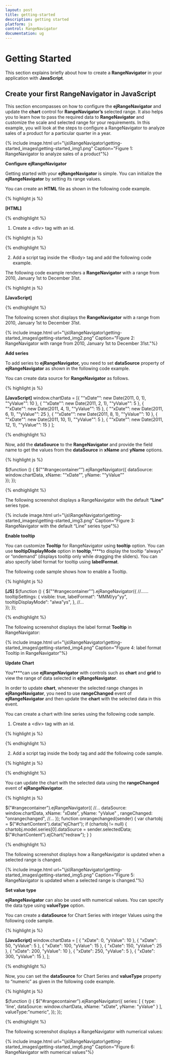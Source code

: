 ```yaml
---
layout: post
title: getting-started
description: getting started
platform: js
control: RangeNavigator
documentation: ug
---
```


# Getting Started

This section explains briefly about how to create a **RangeNavigator** in your application with **JavaScript**.

## Create your first RangeNavigator in JavaScript

This section encompasses on how to configure the **ejRangeNavigator** and update the **chart** control for **RangeNavigator’s** selected range. It also helps you to learn how to pass the required data to **RangeNavigator** and customize the scale and selected range for your requirements. In this example, you will look at the steps to configure a RangeNavigator to analyze sales of a product for a particular quarter in a year.



{% include image.html url="\js\RangeNavigator\getting-started_images\getting-started_img1.png" Caption="Figure 1: RangeNavigator to analyze sales of a product"%}

**Configure ejRangeNavigator**

Getting started with your **ejRangeNavigator** is simple. You can initialize the **ejRangeNavigator** by setting its range values.

You can create an **HTML** file as shown in the following code example.

{% highlight js %}

**[HTML]**
<!DOCTYPE html>
<html>
<head>
<script src="http://cdn.syncfusion.com/js/assets/external/jquery-1.10.2.min.js" type="text/javascript"></script>
<script src="http://ajax.aspnetcdn.com/ajax/globalize/0.1.1/globalize.min.js"></script>
<script src="http://cdn.syncfusion.com/13.1.0.21/js/web/ej.web.all.min.js" type="text/javascript"></script>
</head>
<body></body>
</html>


{% endhighlight %}



1. Create a &lt;div&gt; tag with an id.



{% highlight js %}

<body>
<div id="rangecontainer"  ></div>
</body>


{% endhighlight %}



2. Add a script tag inside the &lt;Body&gt; tag and add the following code example.  

The following code example renders a **RangeNavigator** with a range from 2010, January 1st to December 31st.

{% highlight js %}

**[JavaScript]**
<script type="”text/javascript"” language="”javascript"”>
        $(function () {
            $("“#rangecontainer"”).ejRangeNavigator({
                rangeSettings: {
                    start: "“2010/1/1"”, end: "“2010/12/31"”
                },
            });
        });
    </script>


{% endhighlight %}



The following screen shot displays the **RangeNavigator** with a range from 2010, January 1st to December 31st.



{% include image.html url="\js\RangeNavigator\getting-started_images\getting-started_img2.png" Caption="Figure 2: RangeNavigator with range from 2010, January 1st to December 31st."%}

**Add series**

To add series to **ejRangeNavigator,** you need to set **dataSource** property of **ejRangeNavigator** as shown in the following code example. 

You can create data source for **RangeNavigator** as follows.

{% highlight js %}

**[JavaScript]**
window.chartData = [{ "“xDate"”: new Date(2011, 0, 1), "“yValue"”: 10 },
                    { "“xDate"”: new Date(2011, 2, 1), "“yValue"”: 5 },
                    { "“xDate"”: new Date(2011, 4, 1), "“yValue"”: 15 },
                    { "“xDate"”: new Date(2011, 6, 1), "“yValue"”: 25 },
                    { "“xDate"”: new Date(2011, 8, 1), "“yValue"”: 10 },
                    { "“xDate"”: new Date(2011, 10, 1), "“yValue"”: 5 },
                    { "“xDate"”: new Date(2011, 12, 1), "“yValue"”: 15 }
];



{% endhighlight %}


Now, add the **dataSource** to the **RangeNavigator** and provide the field name to get the values from the **dataSource** in **xName** and **yName** options.

{% highlight js %}

$(function () {
            $("“#rangecontainer"”).ejRangeNavigator({
              dataSource: window.chartData, xName: "“xDate"”, yName: "“yValue"”      
            });
        });


{% endhighlight %}


The following screenshot displays a RangeNavigator with the default **“Line”** series type.



{% include image.html url="\js\RangeNavigator\getting-started_images\getting-started_img3.png" Caption="Figure 3: RangeNavigator with the default “Line” series type"%}

**Enable tooltip**

You can customize **Tooltip** for RangeNavigator using **tooltip** option. You can use **tooltipDisplayMode** option in **tooltip**,****to display the tooltip “always” or “ondemand” (displays tooltip only while dragging the sliders). You can also specify label format for tooltip using **labelFormat**.

The following code sample shows how to enable a Tooltip.

{% highlight js %}

**[JS]**
       $(function () {
          $("“#rangecontainer"”).ejRangeNavigator({
            //...…
tooltipSettings: {
visible: true, labelFormat“: "MMM/yy”yy", tooltipDisplayMode“: "alwa”ys",
          },
          //...         
         });
       });



{% endhighlight %}

The following screenshot displays the label format **Tooltip** in RangeNavigator:

{% include image.html url="\js\RangeNavigator\getting-started_images\getting-started_img4.png" Caption="Figure 4: label format Tooltip in RangeNavigator"%}

**Update Chart**

You****can use **ejRangeNavigator** with controls such as **chart** and **grid** to view the range of data selected in **ejRangeNavigator**. 

In order to update **chart**, whenever the selected range changes in **ejRangeNavigator**, you need to use **rangeChanged** event of **ejRangeNavigator** and then update the **chart** with the selected data in this event. 

You can create a chart with line series using the following code sample.

1. Create a &lt;div&gt; tag with an id.



{% highlight js %}

<body>
<div id=" chartContent "></div>
    </body>


{% endhighlight %}



2. Add a script tag inside the body tag and add the following code sample. 



{% highlight js %}

  <body>
<script type="text/javascript" language="javascript ">
$(function () {
      $("#chartContent").ejChart(
      {
         title:{ text:"Sales Analysis"},
         legend: { visible: true, position: 'top' },
primaryYAxis: {
                    title: { text: "Sales(Million)" }
                },
        series: [
        {   
        name: 'Product A', type: 'line',
        dataSource: window.chartData, xName: "xDate", yName: "yValue" 
         }                           
          ],
       });
   });
</script>
</body>



{% endhighlight %}


You can update the chart with the selected data using the **rangeChanged** event of **ejRangeNavigator**.

{% highlight js %}

$("#rangecontainer").ejRangeNavigator({
//...
dataSource: window.chartData, xName: "xDate", yName: "yValue" ,
rangeChanged: "onrangechanged",
//...
});
function onrangechanged(sender) {
    var chartobj = $("#chartContent").data("ejChart");
    if (chartobj != null) {
           chartobj.model.series[0].dataSource = sender.selectedData;
           $("#chartContent").ejChart("redraw");
       }
   }


{% endhighlight %}


The following screenshot displays how a RangeNavigator is updated when a selected range is changed.



{% include image.html url="\js\RangeNavigator\getting-started_images\getting-started_img5.png" Caption="Figure 5: RangeNavigator is updated when a selected range is changed."%}

**Set value type**

**ejRangeNavigator** can also be used with numerical values. You can specify the data type using **valueType** option. 

You can create a **dataSource** for Chart Series with integer Values using the following code sample.

{% highlight js %}

**[JavaScript]**
window.chartData = [
{ "xDate": 0, "yValue": 10 },
{ "xDate": 50, "yValue": 5 },
{ "xDate": 100, "yValue": 15 },
{ "xDate": 150, "yValue": 25 },
{ "xDate": 200, "yValue": 10 },
{ "xDate": 250, "yValue": 5 },
{ "xDate": 300, "yValue": 15 },
];


{% endhighlight %}

Now, you can set the **dataSource** for Chart Series and **valueType** property to “numeric” as given in the following code example.

{% highlight js %}

$(function () {
          $("#rangecontainer").ejRangeNavigator({
            series: [
            {
              type: 'line',
              dataSource: window.chartData, xName: "xDate", yName: "yValue" 
            }
            ],
            valueType:"numeric",
          });
       });



{% endhighlight %}


The following screenshot displays a RangeNavigator with numerical values:



{% include image.html url="\js\RangeNavigator\getting-started_images\getting-started_img6.png" Caption="Figure 6: RangeNavigator with numerical values"%}

